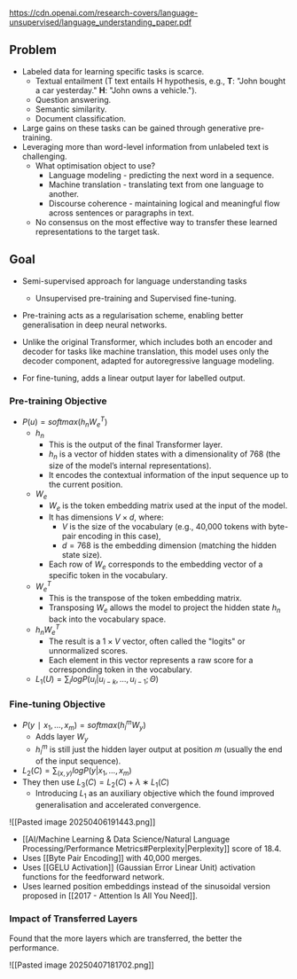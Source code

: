 https://cdn.openai.com/research-covers/language-unsupervised/language_understanding_paper.pdf

## Problem
- Labeled data for learning specific tasks is scarce.
	- Textual entailment (T text entails H hypothesis, e.g., **T**: "John bought a car yesterday." **H**: "John owns a vehicle.").
	- Question answering.
	- Semantic similarity.
	- Document classification.
- Large gains on these tasks can be gained through generative pre-training.
- Leveraging more than word-level information from unlabeled text is challenging. 
	- What optimisation object to use? 
		- Language modeling - predicting the next word in a sequence.
		- Machine translation - translating text from one language to another.
		- Discourse coherence - maintaining logical and meaningful flow across sentences or paragraphs in text.
	- No consensus on the most effective way to transfer these learned representations to the target task.
## Goal
 - Semi-supervised approach for language understanding tasks 
	 - Unsupervised pre-training and Supervised fine-tuning.

- Pre-training acts as a regularisation scheme, enabling better generalisation in deep neural networks.
- Unlike the original Transformer, which includes both an encoder and decoder for tasks like machine translation, this model uses only the decoder component, adapted for autoregressive language modeling.
- For fine-tuning, adds a linear output layer for labelled output.

### Pre-training Objective
- $P(u)=softmax(h_{n}​W_{e}^{T}​)$ 
	- $h_n$
		- This is the output of the final Transformer layer.
		- $h_n$ is a vector of hidden states with a dimensionality of 768 (the size of the model’s internal representations).
		- It encodes the contextual information of the input sequence up to the current position.
	- $W_e$
	    - $W_e$ is the token embedding matrix used at the input of the model.
		- It has dimensions $V \times d$, where:
			- $V$ is the size of the vocabulary (e.g., 40,000 tokens with byte-pair encoding in this case),
			- $d = 768$ is the embedding dimension (matching the hidden state size).
		- Each row of $W_e$ corresponds to the embedding vector of a specific token in the vocabulary.
	- $W_e^T$
	    - This is the transpose of the token embedding matrix.
	    - Transposing $W_e$ allows the model to project the hidden state $h_n$​ back into the vocabulary space.
	- $h_n W_e^T$
	    - The result is a $1 \times V$ vector, often called the "logits" or unnormalized scores.
	    - Each element in this vector represents a raw score for a corresponding token in the vocabulary.
	- $L_{1}(U) = \sum_{i} log P(u_{i} |u_{i−k}, . . . , u_{i−1}; Θ)$

### Fine-tuning Objective
- $P(y∣x_{1},…,x_{m})=softmax(h_{l}^{m}​W_{y}​)$
	- Adds layer $W_{y}$
	- $h_{l}^{m}$ is still just the hidden layer output at position $m$ (usually the end of the input sequence).
- $L_{2}(C) = \sum_{(x,y)} log P(y|x_{1} , . . . , x_{m})$
- They then use $L_{3}(C) = L_{2}(C) + λ ∗ L_{1}(C)$
	- Introducing $L_1$ as an auxiliary objective which the found improved generalisation and accelerated convergence.

![[Pasted image 20250406191443.png]]

 - [[AI/Machine Learning & Data Science/Natural Language Processing/Performance Metrics#Perplexity|Perplexity]] score of 18.4.
 - Uses [[Byte Pair Encoding]] with 40,000 merges.
 - Uses [[GELU Activation]] (Gaussian Error Linear Unit) activation functions for the feedforward network.
 - Uses learned position embeddings instead of the sinusoidal version proposed in [[2017 - Attention Is All You Need]].
### Impact of Transferred Layers
Found that the more layers which are transferred, the better the performance.

![[Pasted image 20250407181702.png]]
